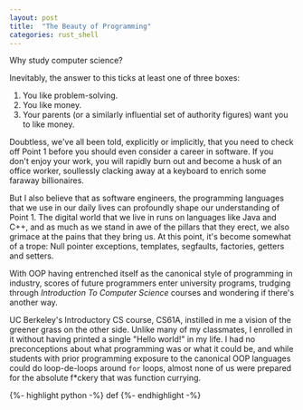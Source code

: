 ```yaml
---
layout: post
title:  "The Beauty of Programming"
categories: rust_shell
---
```


Why study computer science?

Inevitably, the answer to this ticks at least one of three boxes:

1. You like problem-solving.
2. You like money.
3. Your parents (or a similarly influential set of authority figures) want you to like money.

Doubtless, we've all been told, explicitly or implicitly,
that you need to check off Point 1 before you should
even consider a career in software. 
If you don't enjoy your work, you will rapidly burn out
and become a husk of an office worker, soullessly
clacking away at a keyboard to enrich some faraway
billionaires.

But I also believe that
as software engineers, the programming languages that 
we use in our daily lives can profoundly shape our
understanding of Point 1. The digital world that
we live in runs on languages like Java and C++,
and as much as we stand in awe of the pillars
that they erect, we also grimace at the pains
that they bring us. At this point, it's become
somewhat of a trope: Null pointer exceptions,
templates, segfaults, factories, getters and setters.

With OOP having entrenched itself as the canonical
style of programming in industry, scores of future
programmers enter university programs, trudging
through *Introduction To Computer Science* courses
and wondering if there's another way.

UC Berkeley's Introductory CS course, CS61A,
instilled in me a vision of the greener grass
on the other side. Unlike many of my classmates,
I enrolled in it without having printed a single
"Hello world!" in my life. I had no preconceptions
about what programming was or what it could be,
and while students with prior programming
exposure to the canonical OOP languages could do 
loop-de-loops around `for` loops,
almost none of us were prepared for the absolute
f*ckery that was function currying.

{%- highlight python -%}
def 
{%- endhighlight -%}